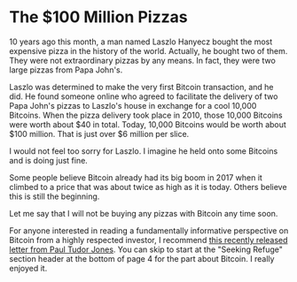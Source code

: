# The $100 Million Pizzas

10 years ago this month, a man named Laszlo Hanyecz bought the most expensive pizza in the history of the world. Actually, he bought two of them. They were not extraordinary pizzas by any means. In fact, they were two large pizzas from Papa John's.

Laszlo was determined to make the very first Bitcoin transaction, and he did. He found someone online who agreed to facilitate the delivery of two Papa John's pizzas to Laszlo's house in exchange for a cool 10,000 Bitcoins. When the pizza delivery took place in 2010, those 10,000 Bitcoins were worth about $40 in total. Today, 10,000 Bitcoins would be worth about $100 million. That is just over $6 million per slice.

I would not feel too sorry for Laszlo. I imagine he held onto some Bitcoins and is doing just fine.

Some people believe Bitcoin already had its big boom in 2017 when it climbed to a price that was about twice as high as it is today. Others believe this is still the beginning.

Let me say that I will not be buying any pizzas with Bitcoin any time soon.

For anyone interested in reading a fundamentally informative perspective on Bitcoin from a highly respected investor, I recommend [this recently released letter from Paul Tudor Jones](https://www.scribd.com/document/460382154/May-2020-BVI-Letter-Macro-Outlook). You can skip to start at the "Seeking Refuge" section header at the bottom of page 4 for the part about Bitcoin. I really enjoyed it.
